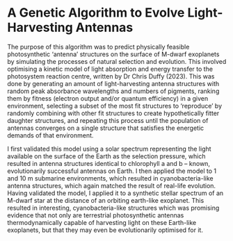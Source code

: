 # A Genetic Algorithm to Evolve Light-Harvesting Antennas

The purpose of this algorithm was to predict physically feasible photosynthetic ‘antenna’ structures on the surface of M-dwarf exoplanets by simulating the processes of natural selection and evolution. 
This involved optimising a kinetic model of light absorption and energy transfer to the photosystem reaction centre, written by Dr Chris Duffy (2023). This was done by generating an amount of light-harvesting antenna structures with random peak absorbance wavelengths and numbers of pigments, ranking them by fitness (electron output and/or quantum efficiency) in a given environment, selecting a subset of the most fit structures to ‘reproduce’ by randomly combining with other fit structures to create hypothetically fitter daughter structures, and repeating this process until the population of antennas converges on a single structure that satisfies the energetic demands of that environment.



I first validated this model using a solar spectrum representing the light available on the surface of the Earth as the selection pressure, which resulted in antenna structures identical to chlorophyll a and b – known, evolutionarily successful antennas on Earth. I then applied the model to 1 and 10 m submarine environments, which resulted in cyanobacteria-like antenna structures, which again matched the result of real-life evolution. Having validated the model, I applied it to a synthetic stellar spectrum of an M-dwarf star at the distance of an orbiting earth-like exoplanet. This resulted in interesting, cyanobacteria-like structures which was promising evidence that not only are terrestrial photosynthetic antennas thermodynamically capable of harvesting light on these Earth-like exoplanets, but that they may even be evolutionarily optimised for it.
